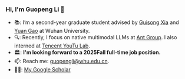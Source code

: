 ### Hi, I'm Guopeng Li 👋 


- 📚: I’m a second-year graduate student advised by [Guisong Xia](http://43.154.41.31/xia_En.html) and [Yuan Gao](https://yuan-gao.net/) at Wuhan University.
- 🔍: Recently, I focus on native multimodal LLMs at [Ant Group](https://www.antgroup.com/en). I also interned at [Tencent YouTu Lab](https://open.youtu.qq.com/#/open).
- 🏛: **I'm looking forward to a 2025Fall full-time job position.**
- 📫: Reach me: guopengli@whu.edu.cn.
- 🧑‍🎓: [My Google Scholar](https://scholar.google.com/citations?user=ba1cv9cAAAAJ&hl)



<!--
**Miles629/Miles629** is a ✨ _special_ ✨ repository because its `README.md` (this file) appears on your GitHub profile.

Here are some ideas to get you started:

- 🔭 I’m currently working on ...
- 🌱 I’m currently learning ...
- 👯 I’m looking to collaborate on ...
- 🤔 I’m looking for help with ...
- 💬 Ask me about ...
- 📫 How to reach me: ...
- 😄 Pronouns: ...
- ⚡ Fun fact: ...
-->
